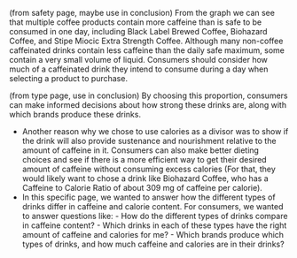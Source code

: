 (from safety page, maybe use in conclusion) From the graph we can see that multiple coffee products contain more caffeine than is safe to be consumed in one day, including Black Label Brewed Coffee, Biohazard Coffee, and Stipe Miocic Extra Strength Coffee. Although many non-coffee caffeinated drinks contain less caffeine than the daily safe maximum, some contain a very small volume of liquid. Consumers should consider how much of a caffeinated drink they intend to consume during a day when selecting a product to purchase.

(from type page, use in conclusion) By choosing this proportion, consumers can make informed decisions about how strong these drinks are, along with which brands produce these drinks.
- Another reason why we chose to use calories as a divisor was to show if the drink will also provide sustenance and nourishment relative to the amount of caffeine in it. Consumers can also make better dieting choices and see if there is a more efficient way to get their desired amount of caffeine without consuming excess calories (For that, they would likely want to chose a drink like Biohazard Coffee, who has a Caffeine to Calorie Ratio of about 309 mg of caffeine per calorie).
- In this specific page, we wanted to answer how the different types of drinks differ in caffeine and calorie content. For consumers, we wanted to answer questions like:
      - How do the different types of drinks compare in caffeine content?
      - Which drinks in each of these types have the right amount of caffeine and calories for me?
      - Which brands produce which types of drinks, and how much caffeine and calories are in their drinks?
      
